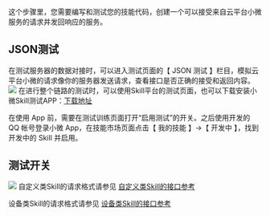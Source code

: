 这个步骤里，您需要编写和测试您的技能代码，创建一个可以接受来自云平台小微服务的请求并发回响应的服务。
## JSON测试
在测试服务器的数据对接时，可以进入测试页面的【 JSON 测试 】栏目，模拟云平台小微的请求像你的服务器发送请求，查看接口是否正确的接受和返回内容。
![](http://imgcache.tce.fsphere.cn/image/main.qcloudimg.com/raw/dfed844c43432fca52ca7a146623d47b.jpg)
在进行整个链路的测试时，可以使用Skill平台的测试页面，也可以下载安装小微Skill测试APP：[下载地址](超链待补)

在使用 App 前，需要在测试训练页面打开“启用测试”的开关。之后使用开发的 QQ 帐号登录小微 App，在技能市场页面点击【 我的技能 】->【 开发中 】，找到开发中的 Skill 并启用。

## 测试开关
![](http://imgcache.tce.fsphere.cn/image/main.qcloudimg.com/raw/7bc501cf4e47b101f3c48e7d68d6a44f.jpg)
自定义类Skill的请求格式请参见 [自定义类Skill的接口参考](超链待补)

设备类Skill的请求格式请参见 [设备类Skill的接口参考](超链待补)
